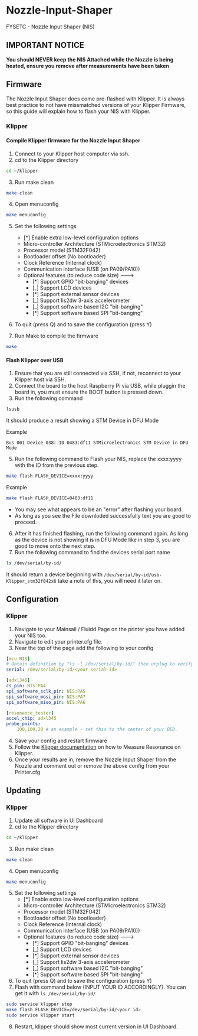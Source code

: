 # Nozzle-Input-Shaper
FYSETC - Nozzle Input Shaper (NIS)

## IMPORTANT NOTICE
**You should NEVER keep the NIS Attached while the Nozzle is being heated, ensure you remove after measurements have been taken**

## Firmware
The Nozzle Input Shaper does come pre-flashed with Klipper. It is always best practice to not have missmatched versions of your Klipper Firmware, so this guide will explain how to flash your NIS with Klipper. 

### Klipper
#### Compile Klipper firmware for the Nozzle Input Shaper

1. Connect to your Klipper host computer via ssh. 
2. cd to the Klipper directory 
```bash
cd ~/klipper
```
3. Run make clean 
```bash
make clean
```
4. Open menuconfig 
```bash
make menuconfig
```
5. Set the following settings
   - [*] Enable extra low-level configuration options
   - Micro-controller Architecture (STMicroelectronics STM32)
   - Processor model (STM32F042)
   - Bootloader offset (No bootloader)
   - Clock Reference (Internal clock)
   - Communication interface (USB (on PA09/PA10))
   - Optional features (to reduce code size) --->
       - [*] Support GPIO "bit-banging" devices
       - [_] Support LCD devices
       - [*] Support external sensor devices
       - [_] Support lis2dw 3-axis accelerometer
       - [_] Support software based I2C "bit-banging"
       - [*] Support software based SPI "bit-banging"

6. To quit (press Q) and to save the configuration (press Y)
7. Run Make to compile the firmware
```bash
make
```
#### Flash Klipper over USB
1. Ensure that you are still connected via SSH, if not, reconnect to your Klipper host via SSH. 
2. Connect the board to the host Raspberry Pi via USB, while pluggin the board in, you must ensure the BOOT button is pressed down.
3. Run the following command
```bash
lsusb
```
   It should produce a result showing a STM Device in DFU Mode
   
   Example
   
   `Bus 001 Device 038: ID 0483:df11 STMicroelectronics STM Device in DFU Mode`
   
5. Run the following command to Flash your NIS, replace the xxxx:yyyy with the ID from the previous step.
```bash
make flash FLASH_DEVICE=xxxx:yyyy
```
Example
```bash
make flash FLASH_DEVICE=0483:df11
```
   - You may see what appears to be an "error" after flashing your board.
   - As long as you see the File downloded successfully text you are good to proceed.
6. After it has finished flashing, run the following command again. As long as the device is not showing it is in DFU Mode like in step 3, you are good to move onto the next step.
7. Run the following command to find the devices serial port name
```bash
ls /dev/serial/by-id/
```
It should return a device beginning with `/dev/serial/by-id/usb-Klipper_stm32f042x6` take a note of this, you will need it later on. 

## Configuration 

### Klipper
1. Navigate to your Mainsail / Fluidd Page on the printer you have added your NIS too.
2. Navigate to edit your printer.cfg file.
3. Near the top of the page add the following to your config
```yaml
[mcu NIS]
# Obtain definition by "ls -l /dev/serial/by-id/" then unplug to verify
serial: /dev/serial/by-id/<your serial id>

[adxl345]
cs_pin: NIS:PA4
spi_software_sclk_pin: NIS:PA5
spi_software_mosi_pin: NIS:PA7
spi_software_miso_pin: NIS:PA6

[resonance_tester]
accel_chip: adxl345
probe_points:
    100,100,20 # an example - set this to the center of your BED.
```
4. Save your config and restart firmware
5. Follow the [Klipper documentation](https://www.klipper3d.org/Measuring_Resonances.html)  on how to Measure Resonance on Klipper.
6. Once your results are in, remove the Nozzle Input Shaper from the Nozzle and comment out or remove the above config from your Printer.cfg

## Updating

### Klipper
1. Update all software in UI Dashboard
2. cd to the Klipper directory 
```bash
cd ~/klipper
```
3. Run make clean 
```bash
make clean
```
4. Open menuconfig 
```bash
make menuconfig
```
5. Set the following settings
   - [*] Enable extra low-level configuration options
   - Micro-controller Architecture (STMicroelectronics STM32)
   - Processor model (STM32F042)
   - Bootloader offset (No bootloader)
   - Clock Reference (Internal clock)
   - Communication interface (USB (on PA09/PA10))
   - Optional features (to reduce code size) --->
       - [*] Support GPIO "bit-banging" devices
       - [_] Support LCD devices
       - [*] Support external sensor devices
       - [_] Support lis2dw 3-axis accelerometer
       - [_] Support software based I2C "bit-banging"
       - [*] Support software based SPI "bit-banging"
6. To quit (press Q) and to save the configuration (press Y)
7. Flash with command below (INPUT YOUR ID ACCORDINGLY). You can get it with ```ls /dev/serial/by-id/```

```bash
sudo service klipper stop
make flash FLASH_DEVICE=/dev/serial/by-id/<your id>
sudo service klipper start
```
8. Restart, klipper should show most current version in UI Dashboard.
